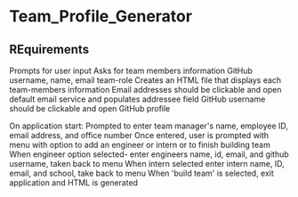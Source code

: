# Team_Profile_Generator


## REquirements
Prompts for user input
Asks for team members information
    GitHub username, name, email team-role
Creates an HTML file that displays each team-members information
Email addresses should be clickable and open default email service and populates addressee field 
GitHub username should be clickable and open GitHub profile

On application start:
    Prompted to enter team manager's name, employee ID, email address, and office number
        Once entered, user is prompted with menu with option to add an engineer or intern or to finish building team
            When engineer option selected-
                enter engineers name, id, email, and github username, taken back to menu
            When intern selected
                enter intern name, ID, email, and school, take back to menu
    When 'build team' is selected, exit application and HTML is generated  

